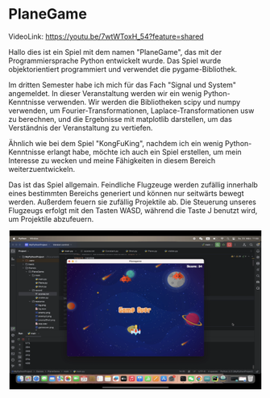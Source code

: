 # PlaneGame

VideoLink: https://youtu.be/7wtWToxH_54?feature=shared

Hallo dies ist ein Spiel mit dem namen "PlaneGame", das mit der Programmiersprache Python entwickelt wurde. Das Spiel wurde objektorientiert programmiert und verwendet die pygame-Bibliothek.

Im dritten Semester habe ich mich für das Fach "Signal und System" angemeldet. In dieser Veranstaltung werden wir ein wenig Python-Kenntnisse verwenden. Wir werden die Bibliotheken scipy und numpy verwenden, um Fourier-Transformationen, Laplace-Transformationen usw zu berechnen, und die Ergebnisse mit matplotlib darstellen, um das Verständnis der Veranstaltung zu vertiefen.

Ähnlich wie bei dem Spiel "KongFuKing", nachdem ich ein wenig Python-Kenntnisse erlangt habe, möchte ich auch ein Spiel erstellen, um mein Interesse zu wecken und meine Fähigkeiten in diesem Bereich weiterzuentwickeln.


Das ist das Spiel allgemain. Feindliche Flugzeuge werden zufällig innerhalb eines bestimmten Bereichs generiert und können nur seitwärts bewegt werden. Außerdem feuern sie zufällig Projektile ab. Die Steuerung unseres Flugzeugs erfolgt mit den Tasten WASD, während die Taste J benutzt wird, um Projektile abzufeuern.

<div align=center>
    <img src="https://github.com/myry07/PlaneGame/blob/main/docs/over.PNG" width="500" height="315“>
</div>

Sobald ein feindliches Flugzeug getroffen wird, erhält der Spieler einen Punkt. Wenn das Spielerflugzeug von einem feindlichen Flugzeug getroffen wird, endet das Spiel.

<div align=center>
    <img src="https://github.com/myry07/PlaneGame/blob/main/docs/score.PNG" width="500" height="315“>
</div>

Die Punktzahlen jeder Spielrunde werden in einem separaten Ordner namens "record" gespeichert. Mit Hilfe der matplotlib-Bibliothek werden diese Punktzahlen in einer anderen Hauptmethode visualisiert.

<div align=center>
    <img src="https://github.com/myry07/PlaneGame/blob/main/docs/draw.PNG" width="500" height="315“>
</div>
